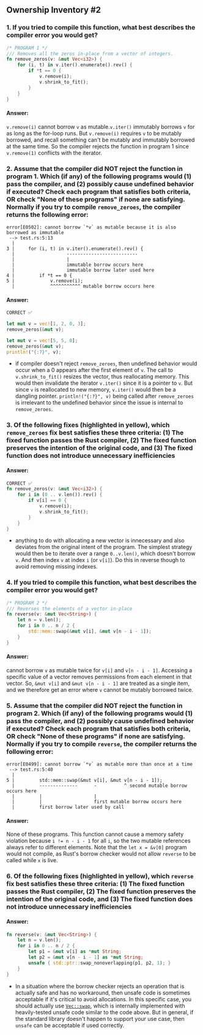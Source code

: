 ## Ownership Inventory #2

### 1. If you tried to compile this function, what best describes the compiler error you would get?
```rust
/* PROGRAM 1 */
/// Removes all the zeros in-place from a vector of integers.
fn remove_zeros(v: &mut Vec<i32>) {
    for (i, t) in v.iter().enumerate().rev() {
        if *t == 0 {
            v.remove(i);
            v.shrink_to_fit();
        }
    }
}
```
#### Answer:
`v.remove(i)` cannot borrow `v` as mutable.`v.iter()` immutably borrows `v` for as long as the for-loop runs. But `v.remove(i)` requires `v` to be mutably borrowed, and recall something can't be mutably and immutably borrowed at the same time. So the compiler rejects the function in program 1 since `v.remove(1)` conflicts with the iterator.

### 2. Assume that the compiler did NOT reject the function in program 1. Which (if any) of the following programs would (1) pass the compiler, and (2) possibly cause undefined behavior if executed? Check each program that satisfies both criteria, OR check "None of these programs" if none are satisfying. Normally if you try to compile `remove_zeroes`, the compiler returns the following error: 
```
error[E0502]: cannot borrow `*v` as mutable because it is also borrowed as immutable
 --> test.rs:5:13
  |
3 |     for (i, t) in v.iter().enumerate().rev() {
  |                   --------------------------
  |                   |
  |                   immutable borrow occurs here
  |                   immutable borrow later used here
4 |         if *t == 0 {
5 |             v.remove(i);
  |             ^^^^^^^^^^^ mutable borrow occurs here
```
#### Answer:
```rust
CORRECT ✅

let mut v = vec![1, 2, 0, 3];
remove_zeros(&mut v);

let mut v = vec![5, 5, 0];
remove_zeros(&mut v);
println!("{:?}", v);
```
- if compiler doesn't reject `remove_zeroes`, then undefined behavior would occur when a 0 appears after the first element of `v`. The call to `v.shrink_to_fit()` resizes the vector, thus reallocating memory. This would then invalidate the iterator `v.iter()` since it is a pointer to `v`. But since `v` is reallocated to new memory, `v.iter()` would then be a dangling pointer. `println!("{:?}", v)` being called after `remove_zeroes` is irrelevant to the undefined behavior since the issue is internal to `remove_zeroes`.

### 3. Of the following fixes (highlighted in yellow), which `remove_zeroes` fix best satisfies these three criteria: (1) The fixed function passes the Rust compiler, (2) The fixed function preserves the intention of the original code, and (3) The fixed function does not introduce unnecessary inefficiencies
#### Answer:
```rust
CORRECT ✅
fn remove_zeros(v: &mut Vec<i32>) {
    for i in (0 .. v.len()).rev() {
        if v[i] == 0 {
            v.remove(i);
            v.shrink_to_fit();
        }
    }
}
```
- anything to do with allocating a new vector is innecessary and also deviates from the original intent of the program. The simplest strategy would then be to iterate over a range `0..v.len()`, which doesn't borrow `v`. And then index `v` at index `i` (or `v[i]`). Do this in reverse though to avoid removing missing indexes.

### 4. If you tried to compile this function, what best describes the compiler error you would get?
```rust
/* PROGRAM 2 */
/// Reverses the elements of a vector in-place
fn reverse(v: &mut Vec<String>) {
    let n = v.len();
    for i in 0 .. n / 2 {
        std::mem::swap(&mut v[i], &mut v[n - i - 1]);
    }
}
```
#### Answer:
cannot borrow `v` as mutable twice for `v[i]` and `v[n - i - 1]`. Accessing a specific value of a vector removes permissions from each element in that vector. So, `&mut v[i]` and `&mut v[n - i - 1]` are treated as a single item, and we therefore get an error where `v` cannot be mutably borrowed twice.

### 5. Assume that the compiler did NOT reject the function in program 2. Which (if any) of the following programs would (1) pass the compiler, and (2) possibly cause undefined behavior if executed? Check each program that satisfies both criteria, OR check "None of these programs" if none are satisfying. Normally if you try to compile `reverse`, the compiler returns the following error: 
```
error[E0499]: cannot borrow `*v` as mutable more than once at a time
 --> test.rs:5:40
  |
5 |         std::mem::swap(&mut v[i], &mut v[n - i - 1]);
  |         --------------      -          ^ second mutable borrow occurs here
  |         |                   |
  |         |                   first mutable borrow occurs here
  |         first borrow later used by call
```
#### Answer:
None of these programs. This function cannot cause a memory safety violation because `i != n - i - 1` for all `i`, so the two mutable references always refer to different elements. Note that the `let x = &v[0]` program would not compile, as Rust's borrow checker would not allow `reverse` to be called while `x` is live.

### 6. Of the following fixes (highlighted in yellow), which `reverse` fix best satisfies these three criteria: (1) The fixed function passes the Rust compiler, (2) The fixed function preserves the intention of the original code, and (3) The fixed function does not introduce unnecessary inefficiencies
#### Answer:
```rust
fn reverse(v: &mut Vec<String>) {
    let n = v.len();
    for i in 0 .. n / 2 {
        let p1 = &mut v[i] as *mut String;
        let p2 = &mut v[n - i - 1] as *mut String;
        unsafe { std::ptr::swap_nonoverlapping(p1, p2, 1); }
    }
}
```
- In a situation where the borrow checker rejects an operation that is actually safe and has no workaround, then unsafe code is sometimes acceptable if it's critical to avoid allocations. In this specific case, you should actually use [`Vec::swap`](https://doc.rust-lang.org/std/vec/struct.Vec.html#method.swap), which is internally implemented with heavily-tested unsafe code similar to the code above. But in general, if the standard library doesn't happen to support your use case, then `unsafe` can be acceptable if used correctly.